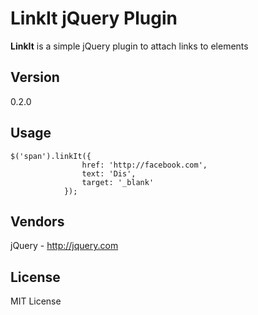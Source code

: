 # LinkIt jQuery Plugin

**LinkIt** is a simple jQuery plugin to attach links to elements

## Version  
           
0.2.0


## Usage
    $('span').linkIt({
					href: 'http://facebook.com',
					text: 'Dis',
					target: '_blank'
				});



## Vendors 
jQuery - http://jquery.com



## License
MIT License


